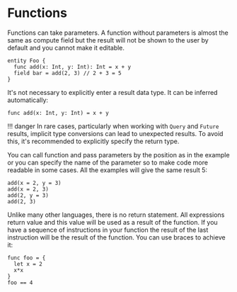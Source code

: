 # Functions

Functions can take parameters. A function without parameters is almost the same as compute field but the result will not be shown to the user by default and you cannot make it editable.

```dsl
entity Foo {
  func add(x: Int, y: Int): Int = x + y
  field bar = add(2, 3) // 2 + 3 = 5
}
```

It's not necessary to explicitly enter a result data type. It can be inferred automatically:

```dsl
func add(x: Int, y: Int) = x + y
```

!!! danger
    In rare cases, particularly when working with `Query` and `Future` results, implicit type conversions can lead to unexpected results. To avoid this, it's recommended to explicitly specify the return type.

You can call function and pass parameters by the position as in the example or you can specify the name of the parameter so to make code more readable in some cases. All the examples will give the same result 5:

```dsl
add(x = 2, y = 3) 
add(x = 2, 3)
add(2, y = 3) 
add(2, 3)
```

Unlike many other languages, there is no return statement. All expressions return value and this value will be used as a result of the function. If you have a sequence of instructions in your function the result of the last instruction will be the result of the function. You can use braces to achieve it:

```dsl
func foo = {
  let x = 2
  x*x
}
foo == 4
```